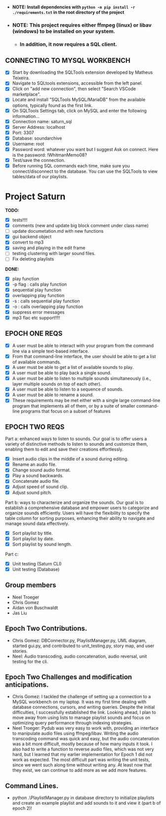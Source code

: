 - #### NOTE: Install dependencies with `python -m pip install -r ./requirements.txt` in the root directory of the project

- ### NOTE: This project requires either ffmpeg (linux) or libav (windows) to be installed on your system.
  - ### In addition, it now requires a SQL client.

## CONNECTING TO MYSQL WORKBENCH

- [x] Start by downloading the SQLTools extension developed by Matheus Teixeira.
- [x] Navigate to SQLtools extensions, accessible from the left panel.
- [x] Click on "add new connection", then select "Search VSCode marketplace".
- [x] Locate and install "SQLTools MySQL/MariaDB" from the available options, typically found as the first link.
- [x] On SQLTools Settings tab, click on MySQL and enter the following information...
- [x] Connection name: saturn_sql
- [x] Server Address: localhost
- [x] Port: 3307
- [x] Database: soundarchive
- [x] Username: root
- [x] Password word: whatever you want but I suggest Ask on connect. Here is the password: !WhitmanMemo08?
- [x] Test/save the connection.
- [x] Before running SQL commands each time, make sure you connect/disconnect to the database. You can use the SQLTools to view tables/data of our playlists.

# Project Saturn

**TODO:**

- [x] tests!!!!
- [x] comments (new and update big block comment under class name)
- [ ] update documetation.md with new functions
- [x] gui backend object
- [x] convert to mp3
- [x] saving and playing in the edit frame
- [ ] testing clustering with larger sound files.
- [ ] Fix deleting playlists

**DONE:**

- [x] play function
- [x] -p flag : calls play function
- [x] sequential play function
- [x] overlapping play function
- [x] -s : calls sequential play function
- [x] -o : calls overlapping play function
- [x] suppress error messages
- [x] mp3 flac etc support!!!!

## EPOCH ONE REQS

- [x] A user must be able to interact with your program from the command line via a simple text-based interface.
- [x] From that command-line interface, the user should be able to get a list of available commands.
- [x] A user must be able to get a list of available sounds to play.
- [x] A user must be able to play back a single sound.
- [x] A user must be able to listen to multiple sounds simultaneously (i.e., layer multiple sounds on top of each other).
- [x] A user must be able to listen to a sequence of sounds.
- [x] A user must be able to rename a sound.
- [x] These requirements may be met either with a single large command-line program that implements all of them, or by a suite of smaller command-line programs that focus on a subset of features

## EPOCH TWO REQS

Part a: enhanced ways to listen to sounds.
Our goal is to offer users a variety of distinctive methods to listen to sounds and customize them, enabling them to edit and save their creations effortlessly.

- [x] Insert audio clips in the middle of a sound during editing.
- [x] Rename an audio file.
- [x] Change sound audio format.
- [x] Play a sound backwards.
- [x] Concatenate audio file.
- [x] Adjust speed of sound clip.
- [x] Adjust sound pitch.

Part b: ways to characterize and organize the sounds.
Our goal is to establish a comprehensive database and empower users to categorize and organize sounds efficiently. Users will have the flexibility to specify the table column for sorting purposes, enhancing their ability to navigate and manage sound data effectively.

- [x] Sort playlist by title.
- [x] Sort playlist by date.
- [x] Sort playlist by sound length.

Part c:

- [x] Unit testing (Saturn CLI)
- [x] Unit testing (Database)

## Group members

- Neel Troeger
- Chris Gomez
- Aidan von Buschwaldt
- Jas Liu

## Epoch Two Contributions.

- Chris Gomez: DBConnector.py, PlaylistManager.py, UML diagram, started gui.py, and contributed to unit_testing.py, story map, and user stories.
- Neel: Audio transcoding, audio concatenation, audio reversal, unit testing for the cli.

## Epoch Two Challenges and modification anticipations.

- Chris Gomez: I tackled the challenge of setting up a connection to a MySQL workbench on my laptop. It was my first time dealing with database connections, cursors, and writing queries. Despite the initial difficulties, I successfully established the link. Looking ahead, I plan to move away from using lists to manage playlist sounds and focus on optimizing query performance through indexing strategies.
- Neel Troeger: Pydub was very easy to work with, providing an interface to manipulate audio files using ffmpeg/libav. Writing the audio transcoding command was quick and easy, but the audio concatenation was a bit more difficult, mostly because of how many inputs it took. I also had to write a function to reverse audio files, which was not very hard, but I learned that my earlier implementation for Epoch 1 did not work as expected. The most difficult part was writing the unit tests, since we went such along time without writing any. At least now that they exist, we can continue to add more as we add more features. 

## Command Lines.

- python .\PlaylistManager.py in database directory to initialize playlists and create an example playlist and add sounds to it and view it (part b of epoch 2)!
